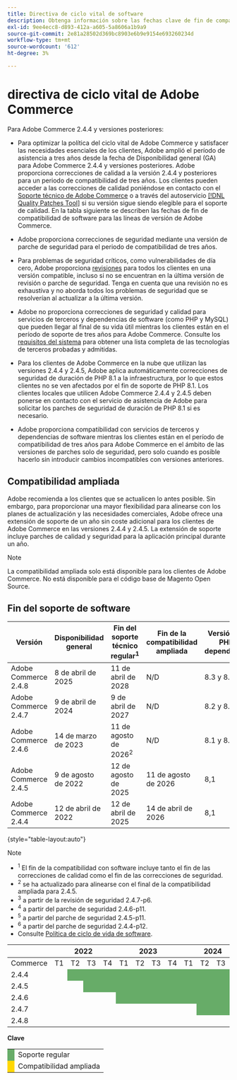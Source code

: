 ```yaml
---
title: Directiva de ciclo vital de software
description: Obtenga información sobre las fechas clave de fin de compatibilidad de software para las versiones de Adobe Commerce.
exl-id: 9ee4ecc8-d893-412a-a605-5a8606a1b9a9
source-git-commit: 2e81a28502d369bc8903e6b9e9154e693260234d
workflow-type: tm+mt
source-wordcount: '612'
ht-degree: 3%

---
```



# directiva de ciclo vital de Adobe Commerce

Para Adobe Commerce 2.4.4 y versiones posteriores:

- Para optimizar la política del ciclo vital de Adobe Commerce y satisfacer las necesidades esenciales de los clientes, Adobe amplió el período de asistencia a tres años desde la fecha de Disponibilidad general (GA) para Adobe Commerce 2.4.4 y versiones posteriores. Adobe proporciona correcciones de calidad a la versión 2.4.4 y posteriores para un periodo de compatibilidad de tres años. Los clientes pueden acceder a las correcciones de calidad poniéndose en contacto con el [Soporte técnico de Adobe Commerce](https://experienceleague.adobe.com/en/docs/commerce-knowledge-base/kb/help-center-guide/magento-help-center-user-guide) o a través del autoservicio [[!DNL Quality Patches Tool]](https://experienceleague.adobe.com/tools/commerce-quality-patches/index.html) si su versión sigue siendo elegible para el soporte de calidad. En la tabla siguiente se describen las fechas de fin de compatibilidad de software para las líneas de versión de Adobe Commerce.

- Adobe proporciona correcciones de seguridad mediante una versión de parche de seguridad para el periodo de compatibilidad de tres años.

- Para problemas de seguridad críticos, como vulnerabilidades de día cero, Adobe proporciona [revisiones](https://support.magento.com/hc/en-us/sections/360003869892-Known-issues-patches-attached-) para todos los clientes en una versión compatible, incluso si no se encuentran en la última versión de revisión o parche de seguridad. Tenga en cuenta que una revisión no es exhaustiva y no aborda todos los problemas de seguridad que se resolverían al actualizar a la última versión.

- Adobe no proporciona correcciones de seguridad y calidad para servicios de terceros y dependencias de software (como PHP y MySQL) que pueden llegar al final de su vida útil mientras los clientes están en el período de soporte de tres años para Adobe Commerce. Consulte los [requisitos del sistema](../installation/system-requirements.md) para obtener una lista completa de las tecnologías de terceros probadas y admitidas.

- Para los clientes de Adobe Commerce en la nube que utilizan las versiones 2.4.4 y 2.4.5, Adobe aplica automáticamente correcciones de seguridad de duración de PHP 8.1 a la infraestructura, por lo que estos clientes no se ven afectados por el fin de soporte de PHP 8.1. Los clientes locales que utilicen Adobe Commerce 2.4.4 y 2.4.5 deben ponerse en contacto con el servicio de asistencia de Adobe para solicitar los parches de seguridad de duración de PHP 8.1 si es necesario.

- Adobe proporciona compatibilidad con servicios de terceros y dependencias de software mientras los clientes están en el período de compatibilidad de tres años para Adobe Commerce en el ámbito de las versiones de parches solo de seguridad, pero solo cuando es posible hacerlo sin introducir cambios incompatibles con versiones anteriores.

## Compatibilidad ampliada

Adobe recomienda a los clientes que se actualicen lo antes posible. Sin embargo, para proporcionar una mayor flexibilidad para alinearse con los planes de actualización y las necesidades comerciales, Adobe ofrece una extensión de soporte de un año sin coste adicional para los clientes de Adobe Commerce en las versiones 2.4.4 y 2.4.5. La extensión de soporte incluye parches de calidad y seguridad para la aplicación principal durante un año.

>[!NOTE]
>
>La compatibilidad ampliada solo está disponible para los clientes de Adobe Commerce. No está disponible para el código base de Magento Open Source.

## Fin del soporte de software

| Versión | Disponibilidad general | Fin del soporte técnico regular<sup>1</sup> | Fin de la compatibilidad ampliada | Versión de PHP dependiente | Versión de MariaDB dependiente |
|----------------------|----------------------|------------------------------------|-------------------------|-----------------------|---------------------------|
| Adobe Commerce 2.4.8 | 8 de abril de 2025 | 11 de abril de 2028 | N/D | 8.3 y 8.4 | 11,4 |
| Adobe Commerce 2.4.7 | 9 de abril de 2024 | 9 de abril de 2027 | N/D | 8.2 y 8.3 | 10.11<sup>3</sup> |
| Adobe Commerce 2.4.6 | 14 de marzo de 2023 | 11 de agosto de 2026<sup>2</sup> | N/D | 8.1 y 8.2 | 10.11<sup>4</sup> |
| Adobe Commerce 2.4.5 | 9 de agosto de 2022 | 12 de agosto de 2025 | 11 de agosto de 2026 | 8,1 | 10,6<sup>5</sup> |
| Adobe Commerce 2.4.4 | 12 de abril de 2022 | 12 de abril de 2025 | 14 de abril de 2026 | 8,1 | 10,6<sup>6</sup> |

{style="table-layout:auto"}

>[!NOTE]
>
>- <sup>1</sup> El fin de la compatibilidad con software incluye tanto el fin de las correcciones de calidad como el fin de las correcciones de seguridad.
>- <sup>2</sup> se ha actualizado para alinearse con el final de la compatibilidad ampliada para 2.4.5.
>- <sup>3</sup> a partir de la revisión de seguridad 2.4.7-p6.
>- <sup>4</sup> a partir del parche de seguridad 2.4.6-p11.
>- <sup>5</sup> a partir del parche de seguridad 2.4.5-p11.
>- <sup>6</sup> a partir del parche de seguridad 2.4.4-p12.
>- Consulte [Política de ciclo de vida de software](https://www.adobe.com/content/dam/cc/en/legal/terms/enterprise/pdfs/Adobe-Commerce-Software-Lifecycle-Policy.pdf).

<table style="table-layout:auto">
<thead>
  <tr>
    <th colspan="1"></th>
    <th colspan="4">2022</th>
    <th colspan="4">2023</th>
    <th colspan="4">2024</th>
    <th colspan="4">2025</th>
    <th colspan="4">2026</th>
    <th colspan="4">2027</th>
    <th colspan="4">2028</th>
  </tr>
</thead>
<tbody>
  <tr>
    <td>Commerce</td>
    <td>T1</td>
    <td>T2</td>
    <td>T3</td>
    <td>T4</td>
    <td>T1</td>
    <td>T2</td>
    <td>T3</td>
    <td>T4</td>
    <td>T1</td>
    <td>T2</td>
    <td>T3</td>
    <td>T4</td>
    <td>T1</td>
    <td>T2</td>
    <td>T3</td>
    <td>T4</td>
    <td>T1</td>
    <td>T2</td>
    <td>T3</td>
    <td>T4</td>
    <td>T1</td>
    <td>T2</td>
    <td>T3</td>
    <td>T4</td>
    <td>T1</td>
    <td>T2</td>
    <td>T3</td>
    <td>T4</td>
  </tr>
  <tr>
    <td>2.4.4</td>
    <td></td>
    <td colspan="13" style="background-color:#67ac68;"></td>
    <td colspan="4" style="background-color:#ffd700;"></td>
    <td colspan="10"></td>
  </tr>
  <tr>
    <td>2.4.5</td>
    <td colspan="2"></td>
    <td colspan="13" style="background-color:#67ac68;"></td>
    <td colspan="4" style="background-color:#ffd700;"></td>
    <td colspan="9"></td>
  </tr>
  <tr>
    <td>2.4.6</td>
    <td colspan="4"></td>
    <td colspan="15" style="background-color:#67ac68;"></td>
    <td colspan="10"></td>
  </tr>
  <tr>
    <td>2.4.7</td>
    <td colspan="9"></td>
    <td colspan="13" style="background-color:#67ac68;"></td>
    <td colspan="6"></td>
  </tr>
  <tr>
    <td>2.4.8</td>
    <td colspan="13"></td>
    <td colspan="13" style="background-color:#67ac68;"></td>
    <td colspan="2"></td>
  </tr>
</tbody>
</table>

**Clave**

<table style="table-layout:auto">
 <tbody>
  <tr>
   <td style="background-color:#67ac68;"></td>
   <td>Soporte regular</td>
  </tr>
  <tr>
   <td style="background-color:#ffd700;"></td>
   <td>Compatibilidad ampliada</td>
  </tr>
 </tbody>
</table>
